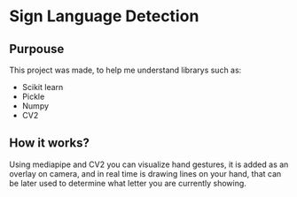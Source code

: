 # Sign Language Detection 

## Purpouse

This project was made, to help me understand librarys such as:
<ul>
  <li>Scikit learn</li>
  <li>Pickle</li>
  <li>Numpy</li>
  <li>CV2</li>
</ul>

## How it works?
Using mediapipe and CV2 you can visualize hand gestures, it is added as an overlay on camera, and in real time is drawing lines on your hand, that can be later used 
to determine what letter you are currently showing.

